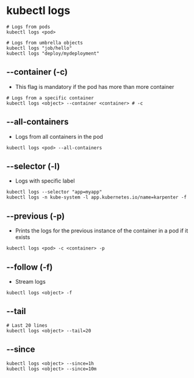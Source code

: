 # kubectl logs

```shell
# Logs from pods
kubectl logs <pod>

# Logs from umbrella objects
kubectl logs "job/hello"
kubectl logs "deploy/mydeployment"
```

## --container (-c)

- This flag is mandatory if the pod has more than more container

```shell
# Logs from a specific container
kubectl logs <object> --container <container> # -c
```

## --all-containers

- Logs from all containers in the pod

```shell
kubectl logs <pod> --all-containers
```

## --selector (-l)

- Logs with specific label

```shell
kubectl logs --selector "app=myapp"
kubectl logs -n kube-system -l app.kubernetes.io/name=karpenter -f
```

## --previous (-p)

- Prints the logs for the previous instance of the container in a pod if it exists

```shell
kubectl logs <pod> -c <container> -p
```

## --follow (-f)

- Stream logs

```shell
kubectl logs <object> -f
```

## --tail

```shell
# Last 20 lines
kubectl logs <object> --tail=20
```

## --since

```shell
kubectl logs <object> --since=1h
kubectl logs <object> --since=10m
```
